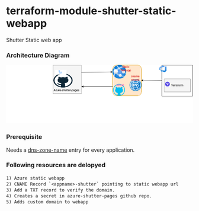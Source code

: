 # terraform-module-shutter-static-webapp
Shutter Static web app

### Architecture Diagram
![Architecture](shutter_architecture_diagram.drawio.png)

### Prerequisite 
  Needs a [dns-zone-name](https://github.com/hmcts/azure-platform-terraform/blob/bad0b5732456e887cac8e53b78bf0856586e27d9/environments/sbox/sbox.tfvars#L575C1-L575C1) entry for every application.

### Following resources are delopyed
    1) Azure static webapp
    2) CNAME Record `<appname>-shutter` pointing to static webapp url
    3) Add a TXT record to verify the domain. 
    4) Creates a secret in azure-shutter-pages github repo. 
    5) Adds custom domain to webapp


